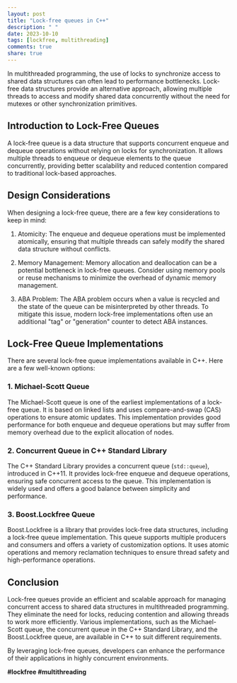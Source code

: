 ```yaml
---
layout: post
title: "Lock-free queues in C++"
description: " "
date: 2023-10-10
tags: [lockfree, multithreading]
comments: true
share: true
---
```


In multithreaded programming, the use of locks to synchronize access to shared data structures can often lead to performance bottlenecks. Lock-free data structures provide an alternative approach, allowing multiple threads to access and modify shared data concurrently without the need for mutexes or other synchronization primitives.

## Introduction to Lock-Free Queues

A lock-free queue is a data structure that supports concurrent enqueue and dequeue operations without relying on locks for synchronization. It allows multiple threads to enqueue or dequeue elements to the queue concurrently, providing better scalability and reduced contention compared to traditional lock-based approaches.

## Design Considerations

When designing a lock-free queue, there are a few key considerations to keep in mind:

1. Atomicity: The enqueue and dequeue operations must be implemented atomically, ensuring that multiple threads can safely modify the shared data structure without conflicts.

2. Memory Management: Memory allocation and deallocation can be a potential bottleneck in lock-free queues. Consider using memory pools or reuse mechanisms to minimize the overhead of dynamic memory management.

3. ABA Problem: The ABA problem occurs when a value is recycled and the state of the queue can be misinterpreted by other threads. To mitigate this issue, modern lock-free implementations often use an additional "tag" or "generation" counter to detect ABA instances.

## Lock-Free Queue Implementations

There are several lock-free queue implementations available in C++. Here are a few well-known options:

### 1. Michael-Scott Queue

The Michael-Scott queue is one of the earliest implementations of a lock-free queue. It is based on linked lists and uses compare-and-swap (CAS) operations to ensure atomic updates. This implementation provides good performance for both enqueue and dequeue operations but may suffer from memory overhead due to the explicit allocation of nodes.

### 2. Concurrent Queue in C++ Standard Library

The C++ Standard Library provides a concurrent queue (`std::queue`), introduced in C++11. It provides lock-free enqueue and dequeue operations, ensuring safe concurrent access to the queue. This implementation is widely used and offers a good balance between simplicity and performance.

### 3. Boost.Lockfree Queue

Boost.Lockfree is a library that provides lock-free data structures, including a lock-free queue implementation. This queue supports multiple producers and consumers and offers a variety of customization options. It uses atomic operations and memory reclamation techniques to ensure thread safety and high-performance operations.

## Conclusion

Lock-free queues provide an efficient and scalable approach for managing concurrent access to shared data structures in multithreaded programming. They eliminate the need for locks, reducing contention and allowing threads to work more efficiently. Various implementations, such as the Michael-Scott queue, the concurrent queue in the C++ Standard Library, and the Boost.Lockfree queue, are available in C++ to suit different requirements.

By leveraging lock-free queues, developers can enhance the performance of their applications in highly concurrent environments.

**#lockfree #multithreading**